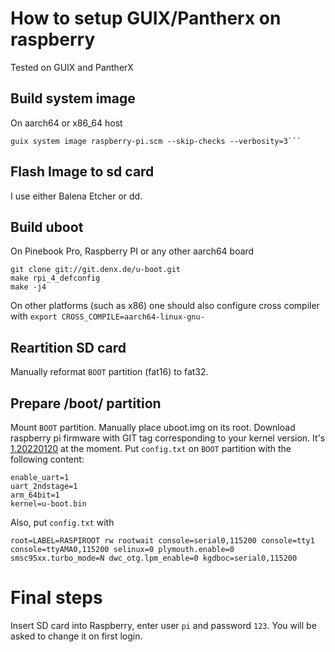 # How to setup GUIX/Pantherx on raspberry
Tested on GUIX and PantherX

## Build system image
On aarch64 or x86_64 host
```
guix system image raspberry-pi.scm --skip-checks --verbosity=3```
```

## Flash Image to sd card
I use either Balena Etcher or dd.

## Build uboot
On Pinebook Pro, Raspberry PI or any other aarch64 board
```
git clone git://git.denx.de/u-boot.git
make rpi_4_defconfig
make -j4
```
On other platforms (such as x86) one should also configure cross compiler with `export CROSS_COMPILE=aarch64-linux-gnu-`

## Reartition SD card
Manually reformat `BOOT` partition (fat16) to fat32.

## Prepare /boot/ partition
Mount `BOOT` partition. Manually place uboot.img on its root.
Download raspberry pi firmware with GIT tag corresponding to your kernel version. It's [1.20220120](https://github.com/raspberrypi/firmware/tree/1.20220120) at the moment.
Put `config.txt` on `BOOT` partition with the following content:
```
enable_uart=1
uart_2ndstage=1
arm_64bit=1
kernel=u-boot.bin
```
Also, put `config.txt` with
```
root=LABEL=RASPIROOT rw rootwait console=serial0,115200 console=tty1 console=ttyAMA0,115200 selinux=0 plymouth.enable=0 smsc95xx.turbo_mode=N dwc_otg.lpm_enable=0 kgdboc=serial0,115200
```

# Final steps
Insert SD card into Raspberry, enter user `pi` and password `123`. You will be asked to change it on first login.